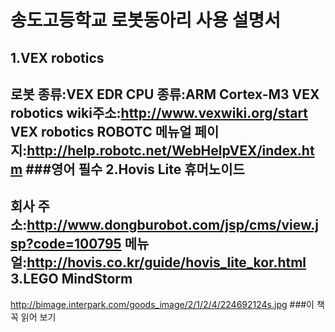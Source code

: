 송도고등학교 로봇동아리 사용 설명서
===============================
1.VEX robotics
---------------
로봇 종류:VEX EDR
CPU 종류:ARM Cortex-M3
VEX robotics wiki주소:<http://www.vexwiki.org/start>
VEX robotics ROBOTC 메뉴얼 페이지:<http://help.robotc.net/WebHelpVEX/index.htm>
###영어 필수
2.Hovis Lite 휴머노이드
----------------------
회사 주소:<http://www.dongburobot.com/jsp/cms/view.jsp?code=100795>
메뉴얼:<http://hovis.co.kr/guide/hovis_lite_kor.html>
3.LEGO MindStorm
-----------------
<http://bimage.interpark.com/goods_image/2/1/2/4/224692124s.jpg>
###이 책 꼭 읽어 보기
